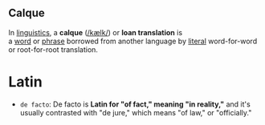 ## Calque
In [linguistics](https://en.wikipedia.org/wiki/Linguistics "Linguistics"), a **calque** ([/kælk/](https://en.wikipedia.org/wiki/Help:IPA/English "Help:IPA/English")) or **loan translation** is a [word](https://en.wikipedia.org/wiki/Word "Word") or [phrase](https://en.wikipedia.org/wiki/Phrase "Phrase") borrowed from another language by [literal](https://en.wikipedia.org/wiki/Literal_translation "Literal translation") word-for-word or root-for-root translation.

# Latin
- `de facto`: De facto is **Latin for "of fact," meaning "in reality,"** and it's usually contrasted with "de jure," which means "of law," or "officially."